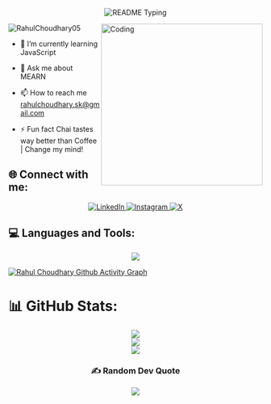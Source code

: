 <p align="center">
  <img src="https://readme-typing-svg.demolab.com/?lines=Hello+user%F0%9F%99%8B%E2%80%8D%E2%99%82%EF%B8%8F;Welcome+to+my+GitHub+profile!;My+name+is+Rahul+Choudhary;I+am+a+Full+Stack+Developer&font=Consolas&color=50C878&size=22&center=true&width=800&height=50&duration=2900&pause=1000" alt="README Typing">
</p>
<img align="right" alt="Coding" width="320" height="320" src="https://res.cloudinary.com/dnlrwuxxs/image/upload/fl_preserve_transparency/v1747317016/guy-removebg-preview_1_rkdb8z.jpg?_s=public-apps">

<p align="left"> <img src="https://komarev.com/ghpvc/?username=RahulChoudhary05&label=Profile%20views&color=0e75b6&style=flat" alt="RahulChoudhary05" /> </p>

- 🌱 I’m currently learning JavaScript

- 💬 Ask me about MEARN

- 📫 How to reach me rahulchoudhary.sk@gmail.com

- ⚡ Fun fact Chai tastes way better than Coffee | Change my mind!



## 🌐 Connect with me:
<p align="center"> <a href="https://www.linkedin.com/in/rahulchoudhary210505/"> <img src="https://img.shields.io/badge/LinkedIn-%230077B5.svg?logo=linkedin&logoColor=white&style=for-the-badge" alt="LinkedIn" /> </a> <a href="https://instagram.com/krahul_21/"> <img src="https://img.shields.io/badge/Instagram-%23E4405F.svg?logo=Instagram&logoColor=white&style=for-the-badge" alt="Instagram" /> </a> <a href="https://x.com/krahul_21"> <img src="https://img.shields.io/badge/X-black.svg?logo=X&logoColor=white&style=for-the-badge" alt="X" /> </a> </p> 



## 💻 Languages and Tools:
<p align="center">
<img src="https://skillicons.dev/icons?i=html,css,js,vite,react,redux,tailwind,npm,next,nodejs,express,mongodb,java,py,netlify,vercel,git,github,arduino,postman,vscode&perline=13" />        
</p>
 



[![Rahul Choudhary Github Activity Graph](https://github-readme-activity-graph.vercel.app/graph?username=RahulChoudhary05&bg_color=%23F7DF1E&color=ffffff&line=04e61b&point=403d3d&area=true&hide_border=true)](https://github.com/RahulChoudhary05/github-readme-activity-graph)



# 📊 GitHub Stats:
<div align="center">
         
![](https://github-readme-stats.vercel.app/api/top-langs/?username=rahulchoudhary05&theme=omni&hide_border=false&include_all_commits=false&count_private=false&layout=compact) <br/>
![](https://github-readme-stats.vercel.app/api?username=rahulchoudhary05&theme=omni&hide_border=false&include_all_commits=false&count_private=false)<br/>
![](https://github-readme-streak-stats.herokuapp.com/?user=rahulchoudhary05&theme=omni&hide_border=false)<br/>

### ✍️ Random Dev Quote
![](https://quotes-github-readme.vercel.app/api?type=horizontal&theme=radical)
         
</div>
